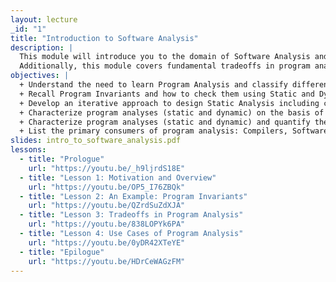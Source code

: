 ```yaml
---
layout: lecture
_id: "1"
title: "Introduction to Software Analysis"
description: |
  This module will introduce you to the domain of Software Analysis and its role in checking correctness properties of programs. You will learn about a general class of properties, called Program Invariants, and how they can be checked using Static and Dynamic analyses. Then, you’ll learn a step-by-step process of designing a static analysis to check program invariants. Through different examples, you will witness how this process achieves its objective by abstractly evaluating programs.
  Additionally, this module covers fundamental tradeoffs in program analysis. Based on these tradeoffs, program analyses are characterized along two dimensions: Soundness and Completeness. You’ll learn how to calculate Precision, Recall, and F-Measure of program analysis that will enable you to measure its accuracy. You will also learn how the Undecidability of program correctness properties necessitates these tradeoffs. In the end, you’ll learn about the primary consumers of program analysis and their examples.
objectives: |
  + Understand the need to learn Program Analysis and classify different analysis approaches into Static, Dynamic, and Hybrid.
  + Recall Program Invariants and how to check them using Static and Dynamic analysis.
  + Develop an iterative approach to design Static Analysis including components such as Program Representation, Abstract Domain, Transfer Functions, and Fixed-Point Computation Algorithm.
  + Characterize program analyses (static and dynamic) on the basis of Soundness and Completeness and determine the tradeoffs made.
  + Characterize program analyses (static and dynamic) and quantify the accuracy of an analysis on the basis of Precision, Recall, and F-Measure.
  + List the primary consumers of program analysis: Compilers, Software Quality Tools, and Integrated Development Environments and give their examples.
slides: intro_to_software_analysis.pdf
lessons:
  - title: "Prologue"
    url: "https://youtu.be/_h9ljrdS18E"
  - title: "Lesson 1: Motivation and Overview"
    url: "https://youtu.be/OP5_I76ZBQk"
  - title: "Lesson 2: An Example: Program Invariants"
    url: "https://youtu.be/QZrdSuZdXJA"
  - title: "Lesson 3: Tradeoffs in Program Analysis"
    url: "https://youtu.be/838LOPYk6PA"
  - title: "Lesson 4: Use Cases of Program Analysis"
    url: "https://youtu.be/0yDR42XTeYE"
  - title: "Epilogue"
    url: "https://youtu.be/HDrCeWAGzFM"
---
```


